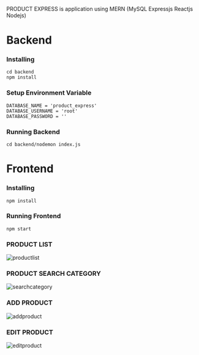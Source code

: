 PRODUCT EXPRESS is application using MERN (MySQL Expressjs Reactjs Nodejs)

# Backend
### Installing 
```
cd backend
npm install
```


### Setup Environment Variable
```
DATABASE_NAME = 'product_express'
DATABASE_USERNAME = 'root'
DATABASE_PASSWORD = ''
```

### Running Backend
```
cd backend/nodemon index.js
```

# Frontend
### Installing 
```
npm install
```
### Running Frontend
```
npm start
```
### PRODUCT LIST
<img src="https://i.ibb.co.com/J5M6bTg/productlist.png" alt="productlist" border="0">

### PRODUCT SEARCH CATEGORY
<img src="https://i.ibb.co.com/k8cjmJ1/searchcategory.png" alt="searchcategory" border="0">

### ADD PRODUCT 
<img src="https://i.ibb.co.com/0jz2cZm/addproduct.png" alt="addproduct" border="0">

### EDIT PRODUCT
<img src="https://i.ibb.co.com/ZK0Fcp4/editproduct.png" alt="editproduct" border="0">

